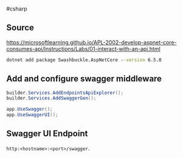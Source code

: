 #csharp 

## Source
https://microsoftlearning.github.io/APL-2002-develop-aspnet-core-consumes-api/Instructions/Labs/01-interact-with-an-api.html


```cmd
dotnet add package Swashbuckle.AspNetCore --version 6.5.0
```

## Add and configure swagger middleware
```csharp
builder.Services.AddEndpointsApiExplorer();
builder.Services.AddSwaggerGen();
```

```csharp
app.UseSwagger();
app.UseSwaggerUI();
```

## Swagger UI Endpoint
`http:<hostname>:<port>/swagger`.

